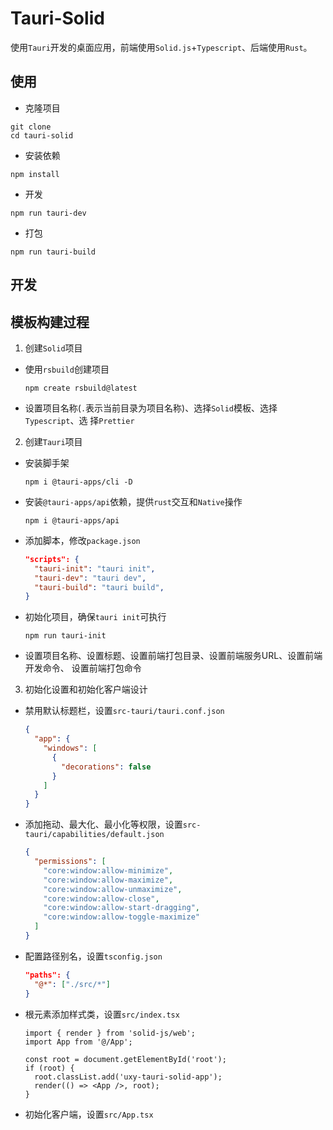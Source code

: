 # Tauri-Solid

使用`Tauri`开发的桌面应用，前端使用`Solid.js`+`Typescript`、后端使用`Rust`。

## 使用

- 克隆项目

```shell
git clone
cd tauri-solid
```

- 安装依赖

```shell
npm install
```

- 开发

```shell
npm run tauri-dev
```

- 打包

```shell
npm run tauri-build
```

## 开发

## 模板构建过程

1. 创建`Solid`项目

- 使用`rsbuild`创建项目

  ```shell
  npm create rsbuild@latest
  ```

- 设置项目名称(`.`表示当前目录为项目名称)、选择`Solid`模板、选择`Typescript`、选
  择`Prettier`

2. 创建`Tauri`项目

- 安装脚手架
  ```shell
  npm i @tauri-apps/cli -D
  ```
- 安装`@tauri-apps/api`依赖，提供`rust`交互和`Native`操作
  ```shell
  npm i @tauri-apps/api
  ```
- 添加脚本，修改`package.json`
  ```json
  "scripts": {
    "tauri-init": "tauri init",
    "tauri-dev": "tauri dev",
    "tauri-build": "tauri build",
  }
  ```
- 初始化项目，确保`tauri init`可执行
  ```shell
  npm run tauri-init
  ```
- 设置项目名称、设置标题、设置前端打包目录、设置前端服务URL、设置前端开发命令、
  设置前端打包命令

3. 初始化设置和初始化客户端设计

- 禁用默认标题栏，设置`src-tauri/tauri.conf.json`
  ```json
  {
    "app": {
      "windows": [
        {
          "decorations": false
        }
      ]
    }
  }
  ```
- 添加拖动、最大化、最小化等权限，设置`src-tauri/capabilities/default.json`
  ```json
  {
    "permissions": [
      "core:window:allow-minimize",
      "core:window:allow-maximize",
      "core:window:allow-unmaximize",
      "core:window:allow-close",
      "core:window:allow-start-dragging",
      "core:window:allow-toggle-maximize"
    ]
  }
  ```
- 配置路径别名，设置`tsconfig.json`
  ```json
  "paths": {
    "@*": ["./src/*"]
  }
  ```
- 根元素添加样式类，设置`src/index.tsx`

  ```tsx
  import { render } from 'solid-js/web';
  import App from '@/App';

  const root = document.getElementById('root');
  if (root) {
    root.classList.add('uxy-tauri-solid-app');
    render(() => <App />, root);
  }
  ```

- 初始化客户端，设置`src/App.tsx`
